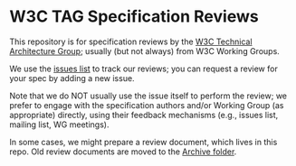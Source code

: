 # W3C TAG Specification Reviews

This repository is for specification reviews by the [W3C Technical Architecture Group](http://www.w3.org/2001/tag/); usually (but not always) from W3C Working Groups.

We use the [issues list](https://github.com/w3ctag/spec-reviews/issues) to track our reviews; you can request a review for your spec by adding a new issue.

Note that we do NOT usually use the issue itself to perform the review; we prefer to engage with the specification authors and/or Working Group (as appropriate) directly, using their feedback mechanisms (e.g., issues list, mailing list, WG meetings). 

In some cases, we might prepare a review document, which lives in this repo. Old review documents are moved to the [Archive folder](https://github.com/w3ctag/spec-reviews/tree/master/Archive).
